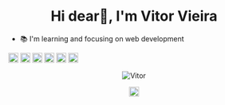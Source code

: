 <h1 align="center">Hi dear👋, I'm Vitor Vieira</h1>

- 📚 I'm learning and focusing on web development

<p align="left">
<img src="https://devicons.github.io/devicon/devicon.git/icons/css3/css3-original-wordmark.svg" alt="css3"  width="20" height="20"/>
<img src="https://devicons.github.io/devicon/devicon.git/icons/html5/html5-original-wordmark.svg" alt="html5"  width="20" height="20"/>
<img src="https://devicons.github.io/devicon/devicon.git/icons/javascript/javascript-original.svg" alt="javascript" width="20" height="20"/>
<img src="https://devicons.github.io/devicon/devicon.git/icons/php/php-original.svg" alt="php" width="20" height="20"/>
<img src="https://devicons.github.io/devicon/devicon.git/icons/csharp/csharp-original.svg" alt="csharp" width="20" height="20"/>
<img src="https://devicons.github.io/devicon/devicon.git/icons/mysql/mysql-original.svg" alt="mysql" width="20" height="20"/></p><p align="center">
<img src="https://github-readme-stats.vercel.app/api?username=Vitor716&show_icons=true" alt="Vitor"/> 
</p>

<p align="center">
<a href="https://linkedin.com/in/vitor-vieira" target="blank"><img align="center" src="https://cdn.jsdelivr.net/npm/simple-icons@3.0.1/icons/linkedin.svg" alt="Vitor" height="20" width="20" /></a>
</p>

<!--
**Vitor716/Vitor716** is a ✨ _special_ ✨ repository because its `README.md` (this file) appears on your GitHub profile.

Here are some ideas to get you started:

- 🔭 I’m currently working on ...
- 🌱 I’m currently learning ...
- 👯 I’m looking to collaborate on ...
- 🤔 I’m looking for help with ...
- 💬 Ask me about ...
- 📫 How to reach me: ...
- 😄 Pronouns: ...
- ⚡ Fun fact: ...
-->
